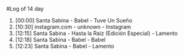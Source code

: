 #Log of 14 day

1. [00:00] Santa Sabina - Babel - Tuve Un Sueño
1. [10:30] instagram.com - unknown - Instagram
1. [12:15] Santa Sabina - Hasta la Raíz (Edición Especial) - Lamento
1. [12:18] Santa Sabina - Babel - Babel
1. [12:23] Santa Sabina - Babel - Lamento

